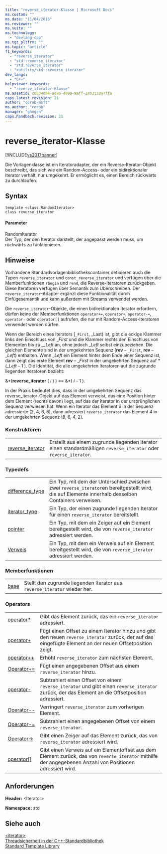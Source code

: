 ```yaml
---
title: "reverse_iterator-Klasse | Microsoft Docs"
ms.custom: ""
ms.date: "11/04/2016"
ms.reviewer: ""
ms.suite: ""
ms.technology: 
  - "devlang-cpp"
ms.tgt_pltfrm: ""
ms.topic: "article"
f1_keywords: 
  - "reverse_iterator"
  - "std::reverse_iterator"
  - "std.reverse_iterator"
  - "xutility/std::reverse_iterator"
dev_langs: 
  - "C++"
helpviewer_keywords: 
  - "reverse_iterator-Klasse"
ms.assetid: c0b34d04-ae9a-4999-9aff-28b313897ffa
caps.latest.revision: 21
author: "corob-msft"
ms.author: "corob"
manager: "ghogen"
caps.handback.revision: 21
---
```

# reverse_iterator-Klasse
[!INCLUDE[vs2017banner](../assembler/inline/includes/vs2017banner.md)]

Die Vorlagenklasse ist ein Iteratoradapter, der ein Reverse\-Iterator\-Objekt beschreibt, das sich wie ein Random\-Access\- oder ein bidirektionaler Iterator verhält, nur umgekehrt.  Er ermöglicht es, einen Bereich rückwärts zu durchlaufen.  
  
## Syntax  
  
```  
template <class RandomIterator>  
class reverse_iterator  
```  
  
#### Parameter  
 RandomIterator  
 Der Typ, der den Iterator darstellt, der angepasst werden muss, um rückwärts zu funktionieren.  
  
## Hinweise  
 Vorhandene Standardvorlagenbibliothekscontainer definieren auch die Typen `reverse_iterator` und `const_reverse_iterator` und verfügen über die Memberfunktionen `rbegin` und `rend`, die Reverse\-Iteratoren zurückgeben.  Diese Iteratoren verfügen über Semantik zum Überschreiben.  Der `reverse_iterator`\-Adapter ergänzt diese Funktionalität durch Einfügesemantik und kann außerdem mit Streams verwendet werden.  
  
 Die `reverse_iterator`\-Objekte, die einen bidirektionalen Iterator erfordern, dürfen keine der Memberfunktionen `operator+=`, `operator+`, `operator-=`, `operator-` oder `operator[]` aufrufen, die nur mit Random\-Access\-Iteratoren verwendet werden dürfen.  
  
 Wenn der Bereich eines Iterators \[`_First`, \_Last\) ist, gibt die eckige Klammer links den Einschluss von \_*First* und die Klammer rechts den Einschluss von Elementen bis zu \_*\_Left* an, ohne jedoch \_*Left* selbst einzubeziehen.  Die gleichen Elemente sind in der umgekehrten Sequenz \[**rev** – `_First`, **rev** – \_*Left*\) enthalten. Wenn \_*Left* ein Element hinter dem Ende einer Sequenz ist, dann zeigt das erste Element **rev** – \_*First* in der umgekehrten Sequenz auf \*\(\_*Left* – 1 \).  Die Identität, die alle umgekehrten Iteratoren auf die zugrunde liegenden Iteratoren bezieht:  
  
 &\*\(**reverse\_iterator** \( *i* \) \) \=\= &\*\( *i* – 1 \).  
  
 In der Praxis bedeutet dies, dass in der umgekehrten Sequenz das reverse\_iterator\-Objekt auf das Element verweist, das eine Position hinter dem Element \(rechts davon\) liegt, auf das der Iterator in der ursprünglichen Sequenz verwiesen hat.  Wenn ein Iterator das Element 6 in der Sequenz adressierte \(2, 4, 6, 8\), dann adressiert `reverse_iterator` das Element 4 in der umgekehrten Sequenz \(8, 6, 4, 2\).  
  
### Konstruktoren  
  
|||  
|-|-|  
|[reverse\_iterator](../Topic/reverse_iterator::reverse_iterator.md)|Erstellt aus einem zugrunde liegenden Iterator einen standardmäßigen `reverse_iterator` oder `reverse_iterator`.|  
  
### Typedefs  
  
|||  
|-|-|  
|[difference\_type](../Topic/reverse_iterator::difference_type.md)|Ein Typ, mit dem der Unterschied zwischen zwei `reverse_iterator`en bereitgestellt wird, die auf Elemente innerhalb desselben Containers verweisen.|  
|[iterator\_type](../Topic/reverse_iterator::iterator_type.md)|Ein Typ, der einen zugrunde liegenden Iterator für einen `reverse_iterator` bereitstellt.|  
|[pointer](../Topic/reverse_iterator::pointer.md)|Ein Typ, mit dem ein Zeiger auf ein Element bereitgestellt wird, die von `reverse_iterator` adressiert werden.|  
|[Verweis](../Topic/reverse_iterator::reference.md)|Ein Typ, mit dem ein Verweis auf ein Element bereitgestellt wird, die von `reverse_iterator` adressiert werden.|  
  
### Memberfunktionen  
  
|||  
|-|-|  
|[base](../Topic/reverse_iterator::base.md)|Stellt den zugrunde liegenden Iterator aus `reverse_iterator` wieder her.|  
  
### Operators  
  
|||  
|-|-|  
|[operator\*](../Topic/reverse_iterator::operator*.md)|Gibt das Element zurück, das ein `reverse_iterator` adressiert.|  
|[operator\+](../Topic/reverse_iterator::operator+.md)|Fügt einen Offset zu einem Iterator hinzu und gibt den neuen `reverse_iterator` zurück, der auf das eingefügte Element an der neuen Offsetposition zeigt.|  
|[operator\+\+](../Topic/reverse_iterator::operator++.md)|Erhöht `reverse_iterator` zum nächsten Element.|  
|[Operator\+\=](../Topic/reverse_iterator::operator+=.md)|Fügt einen angegebenen Offset aus einem `reverse_iterator` hinzu.|  
|[operator\-](../Topic/reverse_iterator::operator-.md)|Subtrahiert einen Offset von einem `reverse_iterator` und gibt einen `reverse_iterator` zurück, der das Element an die Offsetposition adressiert.|  
|[Operator\-\-](../Topic/reverse_iterator::operator--.md)|Verringert `reverse_iterator` zum vorherigen Element.|  
|[Operator\-\=](../Topic/reverse_iterator::operator-=.md)|Subtrahiert einen angegebenen Offset von einem `reverse_iterator`.|  
|[Operator\-\>](../Topic/reverse_iterator::operator-%3E.md)|Gibt einen Zeiger auf das Element zurück, das von `reverse_iterator` adressiert wird.|  
|[operator&#91;&#93;](../Topic/reverse_iterator::operator.md)|Gibt einen Verweis auf ein Elementoffset aus dem Element zurück, das von `reverse_iterator` mithilfe der angegebenen Anzahl von Positionen adressiert wird.|  
  
## Anforderungen  
 **Header:** \<Iterator\>  
  
 **Namespace:** std  
  
## Siehe auch  
 [\<iterator\>](../standard-library/iterator.md)   
 [Threadsicherheit in der C\+\+\-Standardbibliothek](../standard-library/thread-safety-in-the-cpp-standard-library.md)   
 [Standard Template Library](../misc/standard-template-library.md)